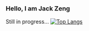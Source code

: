 ### Hello, I am Jack Zeng
Still in progress...
[![Top Langs](https://github-readme-stats.vercel.app/api/top-langs/?username=JackZeng0208)](https://github.com/JackZeng0208/github-readme-stats)
